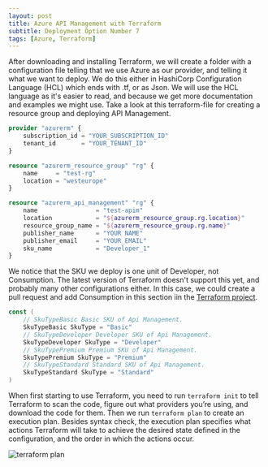 ```yaml
---
layout: post
title: Azure API Management with Terraform
subtitle: Deployment Option Number 7
tags: [Azure, Terraform]
---
```


After downloading and installing Terraform, we will create a folder with a configuration file telling that we use Azure as our provider, and telling it what we want to deploy. We do this either in HashiCorp Configuration Language (HCL) which ends with .tf, or as Json. We will use the HCL language as it's easier to read, and because we get more documentation and examples we might use. Take a look at this terraform-file for creating a resource group and deploying API Management.

```terraform
provider "azurerm" {
    subscription_id = "YOUR_SUBSCRIPTION_ID"
    tenant_id       = "YOUR_TENANT_ID"
}

resource "azurerm_resource_group" "rg" {
    name     = "test-rg"
    location = "westeurope"
}

resource "azurerm_api_management" "rg" {
    name                = "test-apim"
    location            = "${azurerm_resource_group.rg.location}"
    resource_group_name = "${azurerm_resource_group.rg.name}"
    publisher_name      = "YOUR NAME"
    publisher_email     = "YOUR_EMAIL"
    sku_name            = "Developer_1"
}
```

We notice that the SKU we deploy is one unit of Developer, not Consumption. The latest version of Terraform doesn't support this yet, and probably many other configurations either. In this case, we could create a pull request and add Consumption in this section iin the [Terraform project](https://github.com/terraform-providers/terraform-provider-azurerm/blob/d1ddff03ce3371ee3beeca5c548cf409437841a4/vendor/github.com/Azure/azure-sdk-for-go/services/apimanagement/mgmt/2018-01-01/apimanagement/models.go#L480-L489).

```go
const (
	// SkuTypeBasic Basic SKU of Api Management.
	SkuTypeBasic SkuType = "Basic"
	// SkuTypeDeveloper Developer SKU of Api Management.
	SkuTypeDeveloper SkuType = "Developer"
	// SkuTypePremium Premium SKU of Api Management.
	SkuTypePremium SkuType = "Premium"
	// SkuTypeStandard Standard SKU of Api Management.
	SkuTypeStandard SkuType = "Standard"
)
```

When first starting to use Terraform, you need to run `terraform init` to tell Terraform to scan the code, figure out what providers you’re using, and download the code for them. Then we run `terraform plan` to create an execution plan. Besides syntax check, the execution plan specifies what actions Terraform will take to achieve the desired state defined in the configuration, and the order in which the actions occur.

![terraform plan](https://media-exp1.licdn.com/dms/image/C4D12AQEKID7nTK5QFg/article-inline_image-shrink_1500_2232/0?e=1591833600&v=beta&t=MdAebDHxqTOfeWs66lxUJlavxdzUJrOZtTeBjBO0OmY)
